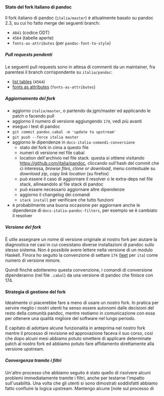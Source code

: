 
#### Stato del fork italiano di pandoc

Il fork italiano di pandoc (`italia/master`) è attualmente basato su
pandoc 2.3, su cui ho fatto merge dei seguenti branch:

- `4841` (codice ODT)
- `4564` (tabelle aperte)
- `fonts-as-attributes` (per `pandoc-font-to-style`)

##### Pull requests pendenti

Le seguenti pull requests sono in attesa di commenti da un maintainer,
fra parentesi il branch corrispondente su `italia/pandoc`:

- [list tables](https://github.com/jgm/pandoc/pull/4780) (`4564`)
- [fonts as attributes](https://github.com/jgm/pandoc/pull/4474) (`fonts-as-attributes`)

##### Aggiornamento del fork

- aggiorno `italia/master`, o partendo da jgm/master ed applicando le
  patch o facendo pull
- aggiorno il numero di versione aggiungendo `174`, vedi più avanti
- eseguo i test di pandoc
- `git commit pandoc.cabal -m 'update to upstream'`
- `git push --force italia master`
- aggiorno le dipendenze in `docs-italia-comandi-conversione`
  - stato del fork in cima a questo file
  - numeri di versione nel file cabal
  - location dell'archivio nel file stack. questa si ottiene visitando
    https://github.com/italia/pandoc, cliccando sull'hash del commit
    che ci interessa, _browse files_, _clone or download_, menu
    contestuale su _download zip_, _copy link location_ (su firefox)
  - può essere il caso di aggiornare il resolver o le extra-deps nel
    file stack, allineandolo al file stack di pandoc
  - può essere necessario aggiornare altre dipendenze
  - aggiorno il changelog dei comandi
  - `stack install` per verificare che tutto funzioni
- è probabilmente una buona occasione per aggiornare anche le dipendenze
  di `docs-italia-pandoc-filters`, per esempio se è cambiato il
  resolver

##### Versione del fork

È utile assegnare un nome di versione originale al nostro fork per
aiutare la diagnostica nei casi in cui coesistano diverse
installazioni di pandoc sullo stesso sistema. Non è possibile avere
lettere nella versione di un modulo Haskell. Finora ho seguito la
convenzione di settare `174`
([leet](https://en.wikipedia.org/wiki/Leet) per `ita`) come numero di
versione minore.

Quindi finchè adotteremo questa convenzione, i comandi di conversione
dipenderanno (nel file `.cabal`) da una versione di pandoc che finisce
con 174.

#### Strategia di gestione del fork

Idealmente ci piacerebbe fare a meno di usare un nostro fork. In
pratica per servire meglio i nostri utenti ha senso essere autonomi
dalle decisioni del resto della comunità pandoc, mentre restiamo in
comunicazione con essa per ottenere una qualità migliore del software
nel lungo periodo.

È capitato di adottare alcune funzionalità in anteprima nel nostro
fork mentre il processo di revisione ed approvazione faceva il suo
corso, così che dopo alcuni mesi abbiamo potuto smettere di applicare
determinate patch al nostro fork ed abbiamo potuto fare affidamento
direttamente alla versione upstream.

##### Convergenza tramite i filtri

Un'altro processo che abbiamo seguito è stato quello di risolvere
alcuni problemi immediatamente tramite i filtri, anche per testarne
l'impatto sull'usabilità. Una volta che gli utenti si sono dimostrati
soddisfatti abbiamo fatto confluire la logica upstream. Mantengo alcune [note sul processo di 
